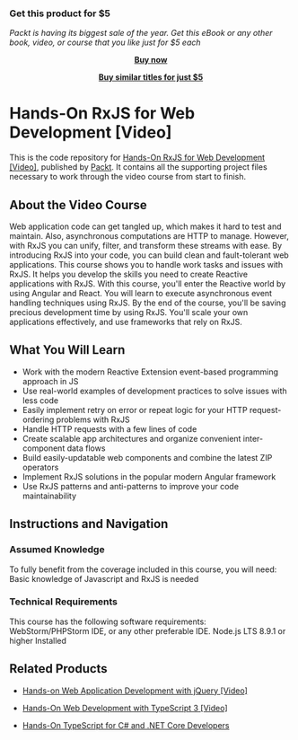 
### Get this product for $5

<i>Packt is having its biggest sale of the year. Get this eBook or any other book, video, or course that you like just for $5 each</i>


<b><p align='center'>[Buy now](https://packt.link/9781788838429)</p></b>


<b><p align='center'>[Buy similar titles for just $5](https://subscription.packtpub.com/search)</p></b>


# Hands-On RxJS for Web Development [Video]
This is the code repository for [Hands-On RxJS for Web Development [Video]](https://www.packtpub.com/web-development/hands-rxjs-web-development-video?utm_source=github&utm_medium=repository&utm_campaign=9781788838429), published by [Packt](https://www.packtpub.com/?utm_source=github). It contains all the supporting project files necessary to work through the video course from start to finish.
## About the Video Course
Web application code can get tangled up, which makes it hard to test and maintain. Also, asynchronous computations are HTTP to manage. However, with RxJS you can unify, filter, and transform these streams with ease. By introducing RxJS into your code, you can build clean and fault-tolerant web applications.
This course shows you to handle work tasks and issues with RxJS. It helps you develop the skills you need to create Reactive applications with RxJS. With this course, you'll enter the Reactive world by using Angular and React. You will learn to execute asynchronous event handling techniques using RxJS.
By the end of the course, you'll be saving precious development time by using RxJS. You'll scale your own applications effectively, and use frameworks that rely on RxJS.

<H2>What You Will Learn</H2>
<DIV class=book-info-will-learn-text>
<UL>
<LI>Work with the modern Reactive Extension event-based programming approach in JS 
<LI>Use real-world examples of development practices to solve issues with less code 
<LI>Easily implement retry on error or repeat logic for your HTTP request-ordering problems with RxJS 
<LI>Handle HTTP requests with a few lines of code 
<LI>Create scalable app architectures and organize convenient inter-component data flows 
<LI>Build easily-updatable web components and combine the latest ZIP operators 
<LI>Implement RxJS solutions in the popular modern Angular framework 
<LI>Use RxJS patterns and anti-patterns to improve your code maintainability </LI></UL></DIV>

## Instructions and Navigation
### Assumed Knowledge
To fully benefit from the coverage included in this course, you will need:<br/>
Basic knowledge of Javascript and RxJS is needed
### Technical Requirements
This course has the following software requirements:<br/>
WebStorm/PHPStorm IDE, or any other preferable IDE.
Node.js LTS 8.9.1 or higher Installed


## Related Products
* [Hands-on Web Application Development with jQuery [Video]](https://www.packtpub.com/web-development/hands-web-application-development-jquery-video?utm_source=github&utm_medium=repository&utm_campaign=9781789343809)

* [Hands-On Web Development with TypeScript 3 [Video]](https://www.packtpub.com/application-development/hands-web-development-typescript-3-video?utm_source=github&utm_medium=repository&utm_campaign=9781789616095)

* [Hands-On TypeScript for C# and .NET Core Developers](https://www.packtpub.com/application-development/hands-typescript-c-and-net-core-developers?utm_source=github&utm_medium=repository&utm_campaign=9781789130287)

